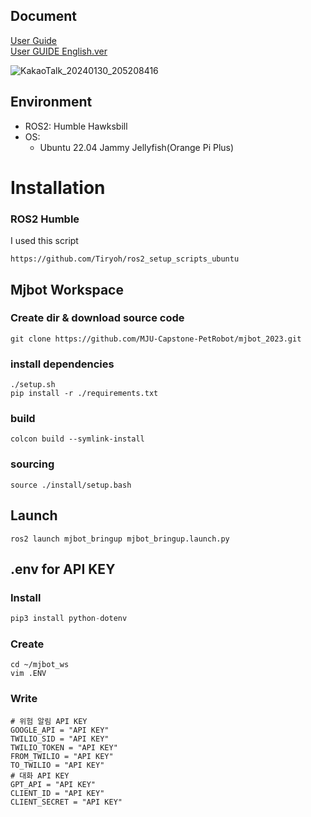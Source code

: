 ## Document
[User Guide](User_Guide.md)  
[User GUIDE English.ver](User_Guide_en.md)

![KakaoTalk_20240130_205208416](https://github.com/MJU-Capstone-PetRobot/mjbot_2023/assets/24962064/2ba2e5a5-be64-4860-94f2-df5703718a95)


## Environment

- ROS2: Humble Hawksbill
- OS:
    - Ubuntu 22.04 Jammy Jellyfish(Orange Pi Plus)

# Installation
### ROS2 Humble

I used this script

```shell
https://github.com/Tiryoh/ros2_setup_scripts_ubuntu
```

## Mjbot Workspace

### Create dir & download source code
```shell
git clone https://github.com/MJU-Capstone-PetRobot/mjbot_2023.git
```


### install dependencies

```shell
./setup.sh
pip install -r ./requirements.txt
```

### build
```shell
colcon build --symlink-install
```

### sourcing

```shell
source ./install/setup.bash
```


## Launch

```shell
ros2 launch mjbot_bringup mjbot_bringup.launch.py
```

## .env for API KEY

### Install 

```python
pip3 install python-dotenv
```

### Create
```shell
cd ~/mjbot_ws
vim .ENV
```

### Write

```shell
# 위험 알림 API KEY
GOOGLE_API = "API KEY"
TWILIO_SID = "API KEY"
TWILIO_TOKEN = "API KEY"
FROM_TWILIO = "API KEY"
TO_TWILIO = "API KEY"
# 대화 API KEY
GPT_API = "API KEY"
CLIENT_ID = "API KEY"
CLIENT_SECRET = "API KEY"
```
